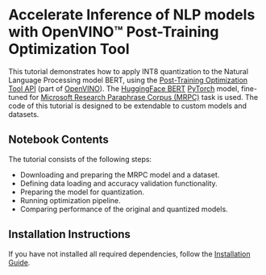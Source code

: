# Accelerate Inference of NLP models with OpenVINO™ Post-Training Optimization Tool 

This tutorial demonstrates how to apply INT8 quantization to the Natural Language Processing model BERT, 
using the [Post-Training Optimization Tool API](https://docs.openvino.ai/latest/pot_compression_api_README.html)
(part of [OpenVINO](https://docs.openvino.ai/)). 
The [HuggingFace BERT](https://huggingface.co/transformers/model_doc/bert.html) [PyTorch](https://pytorch.org/) model, 
fine-tuned for [Microsoft Research Paraphrase Corpus (MRPC)](https://www.microsoft.com/en-us/download/details.aspx?id=52398) task 
is used. The code of this tutorial is designed to be extendable to custom models and datasets. 

## Notebook Contents

The tutorial consists of the following steps:

* Downloading and preparing the MRPC model and a dataset.
* Defining data loading and accuracy validation functionality.
* Preparing the model for quantization.
* Running optimization pipeline.
* Comparing performance of the original and quantized models.

## Installation Instructions

If you have not installed all required dependencies, follow the [Installation Guide](https://github.com/openvinotoolkit/openvino_notebooks/blob/main/README.md).